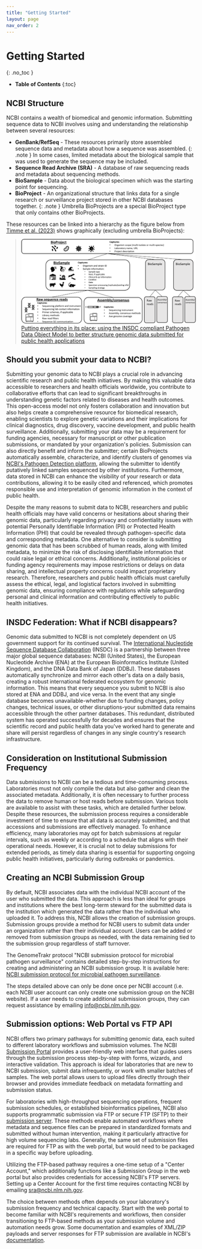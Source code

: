 ```yaml
---
title: "Getting Started"
layout: page
nav_order: 2
---
```


# Getting Started
{: .no_toc }

- **Table of Contents**
{:toc}


<!---
Sections start here
-->

## NCBI Structure

NCBI contains a wealth of biomedical and genomic information. Submitting sequence data to NCBI involves using and understanding the relationship between several resources:

* **GenBank/RefSeq** - These resources primarily store assembled sequence data and metadata about how a sequence was assembled.
{: .note } In some cases, limited metadata about the biological sample that was used to generate the sequence may be included.
* **Sequence Read Archive (SRA)** - A database of raw sequencing reads and metadata about sequencing methods.
* **BioSample** - Data about the biological specimen which was the starting point for sequencing.
* **BioProject** - An organizational structure that links data for a single research or surveillance project stored in other NCBI databases together.
{: .note } Umbrella BioProjects are a special BioProject type that only contains other BioProjects.

These resources can be linked into a hierarchy as the figure below from [Timme et al. (2023)](https://pubmed.ncbi.nlm.nih.gov/38085797/) shows graphically (excluding umbrella BioProjects):

> ![Fig. 1.](../../media/Pathogen_DOM.png)
> [Putting everything in its place: using the INSDC compliant Pathogen Data Object Model to better structure genomic data submitted for public health applications]( https://pubmed.ncbi.nlm.nih.gov/38085797/)

## Should you submit your data to NCBI?

Submitting your genomic data to NCBI plays a crucial role in advancing scientific research and public health initiatives. By making this valuable data accessible to researchers and health officials worldwide, you contribute to collaborative efforts that can lead to significant breakthroughs in understanding genetic factors related to diseases and health outcomes. This open-access model not only fosters collaboration and innovation but also helps create a comprehensive resource for biomedical research, enabling scientists to explore genetic variations and their implications for clinical diagnostics, drug discovery, vaccine development, and public health surveillance. Additionally, submitting your data may be a requirement for funding agencies, necessary for manuscript or other publication submissions, or mandated by your organization's policies. Submission can also directly benefit and inform the submitter; certain BioProjects automatically assemble, characterize, and identify clusters of genomes via [NCBI's Pathogen Detection platform](https://www.ncbi.nlm.nih.gov/pathogens/), allowing the submitter to identify putatively linked samples sequenced by other institutions. Furthermore, data stored in NCBI can enhance the visibility of your research or data contributions, allowing it to be easily cited and referenced, which promotes responsible use and interpretation of genomic information in the context of public health.

Despite the many reasons to submit data to NCBI, researchers and public health officials may have valid concerns or hesitations about sharing their genomic data, particularly regarding privacy and confidentiality issues with potential Personally Identifiable Information (PII) or Protected Health Information (PHI) that could be revealed through pathogen-specific data and corresponding metadata. One alternative to consider is submitting genomic data that has been scrubbed of human reads, along with limited metadata, to minimize the risk of disclosing identifiable information that could raise legal or ethical concerns. Additionally, institutional policies or funding agency requirements may impose restrictions or delays on data sharing, and intellectual property concerns could impact proprietary research. Therefore, researchers and public health officials must carefully assess the ethical, legal, and logistical factors involved in submitting genomic data, ensuring compliance with regulations while safeguarding personal and clinical information and contributing effectively to public health initiatives.

## INSDC Federation: What if NCBI disappears?

Genomic data submitted to NCBI is not completely dependent on US government support for its continued survival. The [International Nucleotide Sequence Database Collaboration](https://www.insdc.org/) (INSDC) is a partnership between three major global sequence databases: NCBI (United States), the European Nucleotide Archive (ENA) at the European Bioinformatics Institute (United Kingdom), and the DNA Data Bank of Japan (DDBJ). These databases automatically synchronize and mirror each other's data on a daily basis, creating a robust international federated ecosystem for genomic information. This means that every sequence you submit to NCBI is also stored at ENA and DDBJ, and vice versa. In the event that any single database becomes unavailable-whether due to funding changes, policy changes, technical issues, or other disruptions-your submitted data remains accessible through the other partner databases. This redundant, distributed system has operated successfully for decades and ensures that the scientific record and public health data you've worked hard to generate and share will persist regardless of changes in any single country's research infrastructure.

## Consideration on Institutional Submission Frequency

Data submissions to NCBI can be a tedious and time-consuming process. Laboratories must not only compile the data but also gather and clean the associated metadata. Additionally, it is often necessary to further process the data to remove human or host reads before submission. Various tools are available to assist with these tasks, which are detailed further below. Despite these resources, the submission process requires a considerable investment of time to ensure that all data is accurately submitted, and that accessions and submissions are effectively managed. To enhance efficiency, many laboratories may opt for batch submissions at regular intervals, such as weekly or according to a schedule that aligns with their operational needs. However, it is crucial not to delay submissions for extended periods, as timely data sharing is essential for supporting ongoing public health initiatives, particularly during outbreaks or pandemics.

## Creating an NCBI Submission Group

By default, NCBI associates data with the individual NCBI account of the user who submitted the data. This approach is less than ideal for groups and institutions where the best long-term steward for the submitted data is the institution which generated the data rather than the individual who uploaded it. To address this, NCBI allows the creation of submission groups. Submission groups provide a method for NCBI users to submit data under an organization rather than their individual account. Users can be added or removed from submission groups as needed, with the data remaining tied to the submission group regardless of staff turnover.

The GenomeTrakr protocol "NCBI submission protocol for microbial pathogen surveillance" contains detailed step-by-step instructions for creating and administering an NCBI submission group. It is available here: [NCBI submission protocol for microbial pathogen surveillance](https://www.protocols.io/view/ncbi-submission-protocol-for-microbial-pathogen-su-4r3l284pql1y/v11?step=1.2).

The steps detailed above can only be done once per NCBI account (i.e. each NCBI user account can only create one submission group on the NCBI website). If a user needs to create additional submission groups, they can request assistance by emailing info@ncbi.nlm.nih.gov.

## Submission options: Web Portal vs FTP API

NCBI offers two primary pathways for submitting genomic data, each suited to different laboratory workflows and submission volumes. The NCBI [Submission Portal](https://submit.ncbi.nlm.nih.gov/) provides a user-friendly web interface that guides users through the submission process step-by-step with forms, wizards, and interactive validation. This approach is ideal for laboratories that are new to NCBI submission, submit data infrequently, or work with smaller batches of samples. The web portal allows users to upload files directly through their browser and provides immediate feedback on metadata formatting and submission status.

For laboratories with high-throughput sequencing operations, frequent submission schedules, or established bioinformatics pipelines, NCBI also supports programmatic submission via FTP or secure FTP (SFTP) to their [submission server](https://sftp://sftp-private.ncbi.nlm.nih.gov). These methods enable automated workflows where metadata and sequence files can be prepared in standardized formats and submitted without human intervention, making it particularly attractive for high volume sequencing labs. Generally, the same set of submission files are required for FTP as with the web portal, but would need to be packaged in a specific way before uploading.

Utilizing the FTP-based pathway requires a one-time setup of a "Center Account," which additionally functions like a Submission Group in the web portal but also provides credentials for accessing NCBI's FTP servers. Setting up a Center Account for the first time requires contacting NCBI by emailing sra@ncbi.nlm.nih.gov.

The choice between methods often depends on your laboratory's submission frequency and technical capacity. Start with the web portal to become familiar with NCBI's requirements and workflows, then consider transitioning to FTP-based methods as your submission volume and automation needs grow. Some documentation and examples of XML/ZIP payloads and server responses for FTP submission are available in NCBI's [documentation](https://github.com/ncbi/submission-schema).
